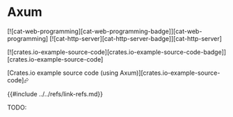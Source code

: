 # Axum

[![cat-web-programming][cat-web-programming-badge]][cat-web-programming]  [![cat-http-server][cat-http-server-badge]][cat-http-server]

[![crates.io-example-source-code][crates.io-example-source-code-badge]][crates.io-example-source-code]

[Crates.io example source code (using Axum)][crates.io-example-source-code]⮳

{{#include ../../refs/link-refs.md}}
<div class="hidden">
TODO:
</div>
